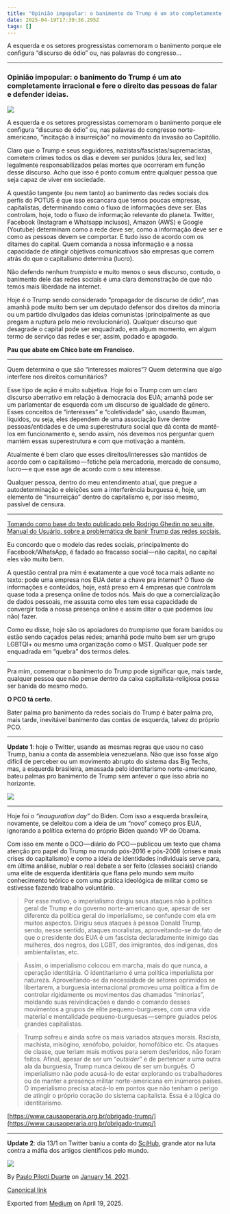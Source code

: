 ```yaml
---
title: "Opinião impopular: o banimento do Trump é um ato completamente irracional e fere o direito das…"
date: 2025-04-19T17:39:36.295Z
tags: []
---
```


A esquerda e os setores progressistas comemoram o banimento porque ele configura “discurso de ódio” ou, nas palavras do congresso…

* * *

### **Opinião impopular: o banimento do Trump é um ato completamente irracional e fere o direito das pessoas de falar e defender ideias.**

![](https://cdn-images-1.medium.com/max/800/1*v478KDFVu1W4POUMuvl1gw.jpeg)

A esquerda e os setores progressistas comemoram o banimento porque ele configura “discurso de ódio” ou, nas palavras do congresso norte-americano, “incitação à insurreição” no movimento da invasão ao Capitólio.

Claro que o Trump e seus seguidores, nazistas/fascistas/supremacistas, cometem crimes todos os dias e devem ser punidos (dura lex, sed lex) legalmente responsabilizados pelas mortes que ocorreram em função desse discurso. Acho que isso é ponto comum entre qualquer pessoa que seja capaz de viver em sociedade.

A questão tangente (ou nem tanto) ao banimento das redes sociais dos perfis do POTUS é que isso escancara que temos poucas empresas, capitalistas, determinando como o fluxo de informações deve ser. Elas controlam, hoje, todo o fluxo de informação relevante do planeta. Twitter, Facebook (Instagram e Whatsapp inclusos), Amazon (AWS) e Google (Youtube) determinam como a rede deve ser, como a informação deve ser e como as pessoas devem se comportar. E tudo isso de acordo com os ditames do capital. Quem comanda a nossa informação e a nossa capacidade de atingir objetivos comunicativos são empresas que correm atrás do que o capitalismo determina (lucro).

Não defendo nenhum _trumpista_ e muito menos o seus discurso, contudo, o banimento dele das redes sociais é uma clara demonstração de que não temos mais liberdade na internet.

Hoje é o Trump sendo considerado “propagador de discurso de ódio”, mas amanhã pode muito bem ser um deputado defensor dos direitos da minoria ou um partido divulgados das ideias comunistas (principalmente as que pregam a ruptura pelo meio revolucionário). Qualquer discurso que desagrade o capital pode ser enquadrado, em algum momento, em algum termo de serviço das redes e ser, assim, podado e apagado.

**Pau que abate em Chico bate em Francisco.**

* * *

Quem determina o que são “interesses maiores”? Quem determina que algo interfere nos direitos comunitários?

Esse tipo de ação é muito subjetiva. Hoje foi o Trump com um claro discurso aberrativo em relação à democracia dos EUA; amanhã pode ser um parlamentar de esquerda com um discurso de igualdade de gênero. Esses conceitos de “interesses” e “coletividade” são, usando Bauman, líquidos, ou seja, eles dependem de uma associação livre dentre pessoas/entidades e de uma superestrutura social que dá conta de mantê-los em funcionamento e, sendo assim, nós devemos nos perguntar quem mantém essas superestrutura e com que motivação a mantém.

Atualmente é bem claro que esses direitos/interesses são mantidos de acordo com o capitalismo — fetiche pela mercadoria, mercado de consumo, lucro — e que esse age de acordo com o seu interesse.

Qualquer pessoa, dentro do meu entendimento atual, que pregue a autodeterminação e eleições sem a interferência burguesa é, hoje, um elemento de “insurreição” dentro do capitalismo e, por isso mesmo, passível de censura.

* * *

[Tomando como base do texto publicado pelo Rodrigo Ghedin no seu site, Manual do Usuário, sobre a problemática de banir Trump das redes sociais.](https://manualdousuario.net/banimento-trump-redes-sociais/)

Eu concordo que o modelo das redes sociais, principalmente do Facebook/WhatsApp, é fadado ao fracasso social — não capital, no capital eles vão muito bem.

A questão central pra mim é exatamente a que você toca mais adiante no texto: pode uma empresa nos EUA deter a chave pra internet? O fluxo de informações e conteúdos, hoje, está preso em 4 empresas que controlam quase toda a presença online de todos nós. Mais do que a comercialização de dados pessoais, me assusta como eles tem essa capacidade de convergir toda a nossa presença online e assim ditar o que podemos (ou não) fazer.

Como eu disse, hoje são os apoiadores do _trumpismo_ que foram banidos ou estão sendo caçados pelas redes; amanhã pode muito bem ser um grupo LGBTQI+ ou mesmo uma organização como o MST. Qualquer pode ser enquadrada em “quebra” dos termos deles.

* * *

Pra mim, comemorar o banimento do Trump pode significar que, mais tarde, qualquer pessoa que não pense dentro da caixa capitalista-religiosa possa ser banida do mesmo modo.

**O PCO tá certo.**

Bater palma pro banimento da redes sociais do Trump é bater palma pro, mais tarde, inevitável banimento das contas de esquerda, talvez do próprio PCO.

* * *

**Update 1**: hoje o Twitter, usando as mesmas regras que usou no caso Trump, baniu a conta da assembleia venezuelana. Não que isso fosse algo difícil de perceber ou um movimento abrupto do sistema das Big Techs, mas, a esquerda brasileira, amassada pelo identitarismo norte-americano, bateu palmas pro banimento de Trump sem antever o que isso abria no horizonte.

> [](https://twitter.com/ErikaOSanoja/status/1351860409133895681?fbclid=IwAR12Zfq3xzIeZ0dTc3qkFVlmGLETWzpQ7wQAL7QQ4wkSPBwOEM283enuMrk)

![](https://cdn-images-1.medium.com/max/800/0*fAfZ7-s-OD9XdDOW)

* * *

Hoje foi o _“inauguration day”_ do Biden. Com isso a esquerda brasileira, novamente, se deleitou com a ideia de um “novo” começo pros EUA, ignorando a política externa do próprio Biden quando VP do Obama.

Com isso em mente o DCO — diário do PCO — publicou um texto que chama atenção pro papel do Trump no mundo pós-2016 e pós-2008 (crises e mais crises do capitalismo) e como a ideia de identidades individuais serve para, em última análise, nublar o real debate a ser feito (classes sociais) criando uma elite de esquerda identitária que flana pelo mundo sem muito conhecimento teórico e com uma prática ideológica de militar como se estivesse fazendo trabalho voluntário.

> Por esse motivo, o imperialismo dirigiu seus ataques não à política geral de Trump e do governo norte-americano que, apesar de ser diferente da política geral do imperialismo, se confunde com ela em muitos aspectos. Dirigiu seus ataques à pessoa Donald Trump, sendo, nesse sentido, ataques moralistas, aproveitando-se do fato de que o presidente dos EUA é um fascista declaradamente inimigo das mulheres, dos negros, dos LGBT, dos imigrantes, dos indígenas, dos ambientalistas, etc.

> Assim, o imperialismo colocou em marcha, mais do que nunca, a operação identitária. O identitarismo é uma política imperialista por natureza. Aproveitando-se da necessidade de setores oprimidos se libertarem, a burguesia internacional promoveu uma política a fim de controlar rigidamente os movimentos das chamadas “minorias”, moldando suas reivindicações e dando o comando desses movimentos a grupos de elite pequeno-burgueses, com uma vida material e mentalidade pequeno-burguesas — sempre guiados pelos grandes capitalistas.

> Trump sofreu e ainda sofre os mais variados ataques morais. Racista, machista, misógino, xenófobo, poluidor, homofóbico etc. Os ataques de classe, que teriam mais motivos para serem desferidos, não foram feitos. Afinal, apesar de ser um “_outsider_” e de pertencer a uma outra ala da burguesia, Trump nunca deixou de ser um burguês. O imperialismo não pode acusá-lo de estar explorando os trabalhadores ou de manter a presença militar norte-americana em inúmeros países. O imperialismo precisa atacá-lo em pontos que não tenham o perigo de atingir o próprio coração do sistema capitalista. Essa é a lógica do identitarismo.

[https://www.causaoperaria.org.br/obrigado-trump/](https://www.causaoperaria.org.br/obrigado-trump/)

* * *

**Update 2**: dia 13/1 on Twitter baniu a conta do [SciHub](https://sci-hub.se/), grande ator na luta contra a máfia dos artigos científicos pelo mundo.

![](https://cdn-images-1.medium.com/max/800/1*RZRo-6J71u01NfLJaINd8Q.jpeg)

By [Paulo Pilotti Duarte](https://medium.com/@paulopilotti) on [January 14, 2021](https://medium.com/p/aa816d9571f6).

[Canonical link](https://medium.com/@paulopilotti/opini%C3%A3o-impopular-o-banimento-do-trump-%C3%A9-um-ato-completamente-irracional-e-fere-o-direito-das-aa816d9571f6)

Exported from [Medium](https://medium.com) on April 19, 2025.